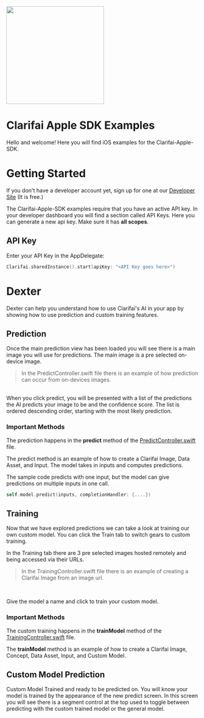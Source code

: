 <img src="https://clarifai.com/static/images/logo.png" width="256">

# Clarifai Apple SDK Examples

Hello and welcome! Here you will find iOS examples for the Clarifai-Apple-SDK.

# Getting Started

If you don't have a developer account yet, sign up for one at our [Developer Site](https://developer.clarifai.com/) (It is free.)

The Clarifai-Apple-SDK examples require that you have an active API key. In your developer dashboard you will find a section called API Keys. Here you can generate a new api key. Make sure it has **all scopes**.

## API Key

Enter your API Key in the AppDelegate:

```swift
Clarifai.sharedInstance().start(apiKey: "<API Key goes here>")
```

# Dexter

Dexter can help you understand how to use Clarifai's AI in your app by showing how to use prediction and custom training features.

## Prediction

Once the main prediction view has been loaded you will see there is a main image you will use for predictions.
The main image is a pre selected on-device image.

> In the PredictController.swift file there is an example of how prediction can occur from on-devices images.
<br>
When you click predict, you will be presented with a list of the predictions the AI predicts your image to be and the confidence score. The list is ordered descending order, starting with the most likely prediction.

### Important Methods

The prediction happens in the **predict** method of the [PredictController.swift](https://github.com/Clarifai/private-clarifai-apple-sdk/blob/examples/Examples/Dexter/Dexter/controllers/PredictController.swift#L46-L75) file.<br>

The predict method is an example of how to create a Clarifai Image, Data Asset, and Input.
The model takes in inputs and computes predictions.

The sample code predicts with one input, but the model can give predictions on multiple inputs in one call.

```swift
self.model.predict(inputs, completionHandler: {....})
```

## Training

Now that we have explored predictions we can take a look at training our own custom model.
You can click the Train tab to switch gears to custom training.

In the Training tab there are 3 pre selected images hosted remotely and being accessed via their URLs.

> In the TrainingController.swift file there is an example of creating a Clarifai Image from an image url.
<br>

Give the model a name and click to train your custom model.

### Important Methods

The custom training happens in the **trainModel** method of the [TrainingController.swift](https://github.com/Clarifai/private-clarifai-apple-sdk/blob/examples/Examples/Dexter/Dexter/controllers/TrainingController.swift#L31-L84) file.<br>

The **trainModel** method is an example of how to create a Clarifai Image, Concept, Data Asset, Input, and Custom Model.

## Custom Model Prediction

Custom Model Trained and ready to be predicted on.
You will know your model is trained by the appearance of the new predict screen.
In this screen you will see there is a segment control at the top used to toggle between predicting with the custom trained model or the general model.
